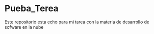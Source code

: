 # Pueba_Terea
Este repositorio esta echo para mi tarea con la materia de desarrollo de sofware en la nube
